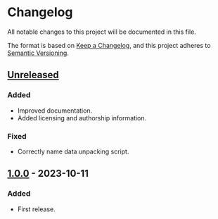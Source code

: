 # Changelog

All notable changes to this project will be documented in this file.

The format is based on [Keep a Changelog](https://keepachangelog.com/en/1.0.0/),
and this project adheres to [Semantic Versioning](https://semver.org/spec/v2.0.0.html).

## [Unreleased]

### Added

- Improved documentation.
- Added licensing and authorship information.

### Fixed

- Correctly name data unpacking script.

## [1.0.0] - 2023-10-11

### Added

- First release.

[unreleased]: https://github.com/breviloquia-italica/pipeline/compare/v1.0.0...HEAD

<!-- [1.1.0]: https://github.com/breviloquia-italica/pipeline/compare/v1.0.0...v1.1.0 -->

[1.0.0]: https://github.com/breviloquia-italica/pipeline/releases/tag/v1.0.0
